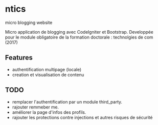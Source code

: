 # ntics
micro blogging website

Micro application de blogging avec CodeIgniter et Bootstrap. Developpée pour le module obligatoire de la formation doctorale : technolgies de com (2017)

## Features
- authentification multipage (locale)
- creation et visualisation de contenu

## TODO
- remplacer l'authentification par un module third_party.
- rajouter remmeber me.
- améliorer la page d'infos des profils.
- rajouter les protections contre injections et autres risques de sécurité
